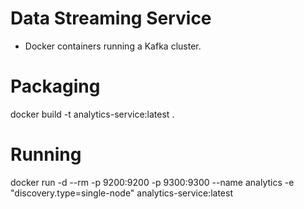 # Data Streaming Service
- Docker containers running a Kafka cluster.

# Packaging
docker build -t analytics-service:latest .

# Running
docker run -d --rm -p 9200:9200 -p 9300:9300 --name analytics -e "discovery.type=single-node" analytics-service:latest
